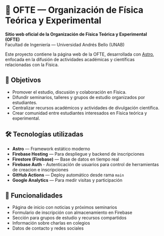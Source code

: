 # 🌌 OFTE — Organización de Física Teórica y Experimental

**Sitio web oficial de la Organización de Física Teórica y Experimental (OFTE)**  
Facultad de Ingeniería — Universidad Andrés Bello (UNAB)

Este proyecto contiene la página web de la OFTE, desarrollada con [Astro](https://astro.build), enfocada en la difusión de actividades académicas y científicas relacionadas con la Física.

## 🚀 Objetivos

- Promover el estudio, discusión y colaboración en Física.
- Difundir seminarios, talleres y grupos de estudio organizados por estudiantes.
- Centralizar recursos académicos y actividades de divulgación científica.
- Crear comunidad entre estudiantes interesados en Física teórica y experimental.

## 🛠️ Tecnologías utilizadas

- **Astro** — Framework estático moderno
- **Firebase Hosting** — Para despliegue y backend de inscripciones
- **Firestore (Firebase)** — Base de datos en tiempo real
- **Firebase Auth** - Autenticación de usuarios para control de herramientas de creacion e inscripciones
- **GitHub Actions** — Deploy automático desde rama `main`
- **Google Analytics** — Para medir visitas y participación

## 📅 Funcionalidades

- Página de inicio con noticias y próximos seminarios
- Formulario de inscripción con almacenamiento en Firebase
- Sección para grupos de estudio y recursos compartidos
- Información sobre charlas en colegios
- Datos de contacto y redes sociales

